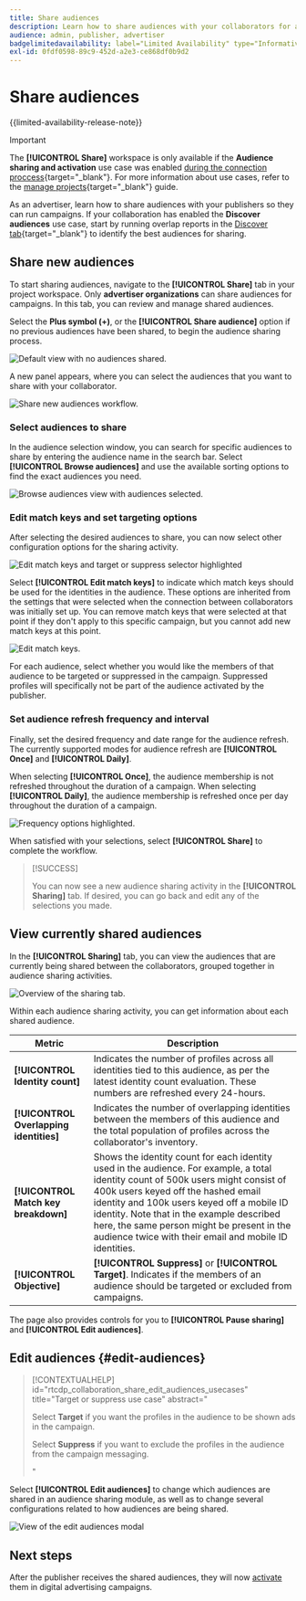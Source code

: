 ```yaml
---
title: Share audiences
description: Learn how to share audiences with your collaborators for advertising campaigns.
audience: admin, publisher, advertiser
badgelimitedavailability: label="Limited Availability" type="Informative" url="https://helpx.adobe.com/legal/product-descriptions/real-time-customer-data-platform-collaboration.html newtab=true"
exl-id: 0fdf0598-89c9-452d-a2e3-ce868df0b9d2
---
```

# Share audiences

 {{limited-availability-release-note}}

>[!IMPORTANT]
>
>The **[!UICONTROL Share]** workspace is only available if the **Audience sharing and activation** use case was enabled [during the connection proccess](../connect/establishing-connections.md#connection-settings){target="_blank"}. For more information about use cases, refer to the [manage projects](./manage-projects.md#view-projects){target="_blank"} guide.

As an advertiser, learn how to share audiences with your publishers so they can run campaigns. If your collaboration has enabled the **Discover audiences** use case, start by running overlap reports in the [Discover tab](/help/guide/collaborate/discover.md){target="_blank"} to identify the best audiences for sharing.

## Share new audiences

To start sharing audiences, navigate to the **[!UICONTROL Share]** tab in your project workspace. Only **advertiser organizations** can share audiences for campaigns. In this tab, you can review and manage shared audiences. 

Select the **Plus symbol (+)**, or the **[!UICONTROL Share audience]** option if no previous audiences have been shared, to begin the audience sharing process.

![Default view with no audiences shared.](/help/assets/collaborate/share/share-new-audiences.png)

 A new panel appears, where you can select the audiences that you want to share with your collaborator. 

![Share new audiences workflow.](/help/assets/collaborate/share/share-audiences-workflow.png)

### Select audiences to share

In the audience selection window, you can search for specific audiences to share by entering the audience name in the search bar. Select **[!UICONTROL Browse audiences]** and use the available sorting options to find the exact audiences you need.

![Browse audiences view with audiences selected.](/help/assets/collaborate/share/browse-audiences-view.png)

### Edit match keys and set targeting options

After selecting the desired audiences to share, you can now select other configuration options for the sharing activity.

![Edit match keys and target or suppress selector highlighted](/help/assets/collaborate/share/match-keys-and-targeting.png)

Select **[!UICONTROL Edit match keys]** to indicate which match keys should be used for the identities in the audience. These options are inherited from the settings that were selected when the connection between collaborators was initially set up. You can remove match keys that were selected at that point if they don't apply to this specific campaign, but you cannot add new match keys at this point. 

![Edit match keys.](/help/assets/collaborate/share/update-match-keys.png)

For each audience, select whether you would like the members of that audience to be targeted or suppressed in the campaign. Suppressed profiles will specifically not be part of the audience activated by the publisher.

### Set audience refresh frequency and interval

Finally, set the desired frequency and date range for the audience refresh. The currently supported modes for audience refresh are **[!UICONTROL Once]** and **[!UICONTROL Daily]**. 

When selecting **[!UICONTROL Once]**, the audience membership is not refreshed throughout the duration of a campaign. When selecting **[!UICONTROL Daily]**, the audience membership is refreshed once per day throughout the duration of a campaign.

![Frequency options highlighted.](/help/assets/collaborate/share/audience-refresh-frequency.png)

When satisfied with your selections, select **[!UICONTROL Share]** to complete the workflow. 

>[!SUCCESS]
>
>You can now see a new audience sharing activity in the **[!UICONTROL Sharing]** tab. If desired, you can go back and edit any of the selections you made. 

## View currently shared audiences

In the **[!UICONTROL Sharing]** tab, you can view the audiences that are currently being shared between the collaborators, grouped together in audience sharing activities. 

![Overview of the sharing tab.](/help/assets/collaborate/share/share-tab-overview.png)

<!--

The banner at the top of the page shows figures across all audience sharing activities. 

![The hero banner in the sharing tab.](/help/assets/collaborate/share/share-hero-banner.png)


|Metric | Description |
|---------|----------|
| **[!UICONTROL Shared audiences]** | Indicates the number of audiences shared between collaborators in this project, across all audience sharing modules. |
| **[!UICONTROL Estimated addressable reach]** | Indicates the approximate number of profiles that you can reach across all the audiences that are currently shared in the project. [TODO: ADD INFORMATION ABOUT HOW THIS IS CALCULATED] |
| **[!UICONTROL Target identities]** | The number of identities across all audiences shared in this project for which you selected to target the profiles. |
| **[!UICONTROL Suppress identities]** | The number of identities across all audiences shared in this project for which you selected to suppress the profiles and thereby not target them in campaigns. |

-->

Within each audience sharing activity, you can get information about each shared audience. 

|Metric | Description |
|---------|----------|
| **[!UICONTROL Identity count]** | Indicates the number of profiles across all identities tied to this audience, as per the latest identity count evaluation. These numbers are refreshed every 24-hours. |
| **[!UICONTROL Overlapping identities]** | Indicates the number of overlapping identities between the members of this audience and the total population of profiles across the collaborator's inventory. |
| **[!UICONTROL Match key breakdown]** | Shows the identity count for each identity used in the audience. For example, a total identity count of 500k users might consist of 400k users keyed off the hashed email identity and 100k users keyed off a mobile ID identity. Note that in the example described here, the same person might be present in the audience twice with their email and mobile ID identities. |
| **[!UICONTROL Objective]** | **[!UICONTROL Suppress]** or **[!UICONTROL Target]**. Indicates if the members of an audience should be targeted or excluded from campaigns. |

The page also provides controls for you to **[!UICONTROL Pause sharing]** and **[!UICONTROL Edit audiences]**.

## Edit audiences {#edit-audiences}

>[!CONTEXTUALHELP]
>id="rtcdp_collaboration_share_edit_audiences_usecases"
>title="Target or suppress use case"
>abstract="<p>Select **Target** if you want the profiles in the audience to be shown ads in the campaign.</p> <p>Select **Suppress** if you want to exclude the profiles in the audience from the campaign messaging.</p>"

Select **[!UICONTROL Edit audiences]** to change which audiences are shared in an audience sharing module, as well as to change several configurations related to how audiences are being shared.

![View of the edit audiences modal](/help/assets/collaborate/share/edit-audiences-modal.png)

<!--

Search for audiences that you want to add to the sharing module. 

For each audience, you can select whether you'd like to target or suppress those profiles in campaigns. 

To remove an audience from the sharing module, select the trash can icon [TODO: add spectrum icon and folder].

Select how often you would like the audience membership to be refreshed and the date range within which you want the membership of the audience to be refreshed. 

TODO: are there any limitations for frequency in the M1 release?

-->

## Next steps

After the publisher receives the shared audiences, they will now [activate](/help/guide/collaborate/activate.md) them in digital advertising campaigns.

